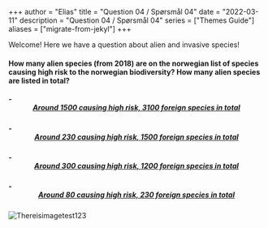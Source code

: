 +++
author = "Elias"
title = "Question 04 / Spørsmål 04"
date = "2022-03-11"
description = "Question 04 / Spørsmål 04"
series = ["Themes Guide"]
aliases = ["migrate-from-jekyl"]
+++

Welcome! Here we have a question about alien and invasive species!

#### How many alien species (from 2018) are on the norwegian list of species causing high risk to the norwegian biodiversity? How many alien species are listed in total?


##### - <center> [Around 1500 causing high risk, 3100 foreign species in total](https://biodivgame.github.io/archive/question-2_04_false/wrong-answer/) </center>
##### - <center> [Around 230 causing high risk, 1500 foreign species in total](https://biodivgame.github.io/archive/question-2_04_correct/right-answer/) </center>
##### - <center> [Around 300 causing high risk, 1200 foreign species in total](https://biodivgame.github.io/archive/question-2_04_false/wrong-answer/) </center>
##### - <center> [Around 80 causing high risk, 230 foreign species in total](https://biodivgame.github.io/archive/question-2_04_false/wrong-answer/) </center>

![Thereisimagetest123](/img/sitka.jpg)	